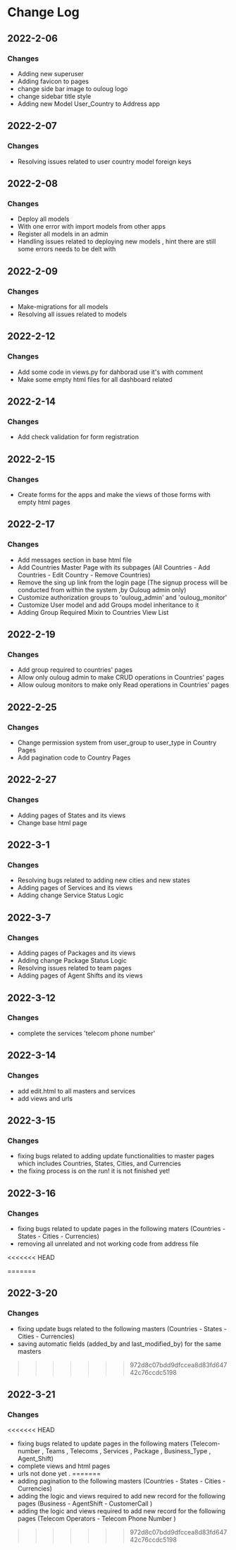 # Change Log

## 2022-2-06
### Changes

- Adding new superuser 
- Adding favicon to pages
- change side bar image to ouloug logo
- change sidebar title style
- Adding new Model User_Country to Address app

## 2022-2-07
### Changes

- Resolving issues related to user country model foreign keys

## 2022-2-08
### Changes

- Deploy all models 
- With one error with import models from other apps
- Register all models in an admin
- Handling issues related to deploying new models , hint there are still some errors needs to be delt with

## 2022-2-09
### Changes

- Make-migrations for all models
- Resolving all issues related to models



## 2022-2-12
### Changes

- Add some code in views.py for dahborad use it's with comment
- Make some empty html files for all dashboard related 

## 2022-2-14
### Changes

- Add check validation for form registration 


## 2022-2-15
### Changes

- Create forms for the apps and make the views of those forms with empty html pages

## 2022-2-17
### Changes

- Add messages section in base html file
- Add Countries Master Page with its subpages (All Countries - Add Countries - Edit Country - Remove Countries)
- Remove the sing up link from the login page (The signup process will be conducted from within the system ,by Ouloug admin only)
- Customize authorization groups to 'ouloug_admin' and 'ouloug_monitor'
- Customize User model and add Groups model inheritance to it
- Adding Group Required Mixin to Countries View List 


## 2022-2-19
### Changes

- Add group required to countries' pages
- Allow only ouloug admin to make CRUD operations in Countries' pages
- Allow ouloug monitors to make only Read operations in Countries' pages

## 2022-2-25
### Changes

- Change permission system from user_group to user_type in Country Pages
- Add pagination code to Country Pages

## 2022-2-27
### Changes

- Adding pages of States and its views
- Change base html page

## 2022-3-1
### Changes

- Resolving bugs related to adding new cities and new states
- Adding pages of Services and its views
- Adding change Service Status Logic

## 2022-3-7
### Changes

- Adding pages of Packages and its views
- Adding change Package Status Logic
- Resolving issues related to team pages
- Adding pages of Agent Shifts and its views


## 2022-3-12
### Changes

- complete the services 'telecom phone number'


## 2022-3-14
### Changes

- add edit.html to all masters and services 
- add views and urls 


## 2022-3-15
### Changes

- fixing bugs related to adding update functionalities to master pages which includes Countries, States, Cities, and Currencies
- the fixing process is on the run! it is not finished yet!


## 2022-3-16
### Changes

- fixing bugs related to update pages in the following maters (Countries - States - Cities - Currencies)
- removing all unrelated and not working code from address file 

<<<<<<< HEAD

=======
## 2022-3-20
### Changes

- fixing update bugs related to the following masters (Countries - States - Cities - Currencies)
- saving automatic fields (added_by and last_modified_by) for the same masters
>>>>>>> 972d8c07bdd9dfccea8d83fd64742c76ccdc5198

## 2022-3-21
### Changes

<<<<<<< HEAD
- fixing bugs related to update pages in the following maters (Telecom-number , Teams , Telecoms , Services , Package , Business_Type , Agent_Shift)
- complete views and html pages 
- urls not done yet .
=======
- adding pagination to the following masters  (Countries - States - Cities - Currencies)
- adding the logic and views required to add new record for the following pages (Business - AgentShift - CustomerCall )
- adding the logic and views required to add new record for the following pages (Telecom Operators - Telecom Phone Number )
>>>>>>> 972d8c07bdd9dfccea8d83fd64742c76ccdc5198
